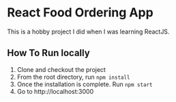 # React Food Ordering App

This is a hobby project I did when I was learning ReactJS.

## How To Run locally

1.  Clone and checkout the project
2.  From the root directory, run `npm install`
3.  Once the installation is complete. Run `npm start`
4.  Go to http://localhost:3000
